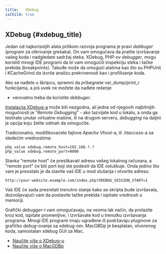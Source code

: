 ```yaml
---
title:   XDebug
isChild: true
---
```


## XDebug {#xdebug_title}

Jedan od najkorisnijih alata prilikom razvoja programa je pravi _debbuger_ (program za otkrivanje grešaka). On vam 
omogućava da pratite izvršavanje vašeg koda i nadgledate sadržaj steka. XDebug, PHP-ov _debugger_, mogu koristiti mnogi 
IDE programi da bi vam omogućili inspekciju steka i tačke prekida (breakpoints). Takođe može da omogući alatima kao što 
su PHPUnit i KCacheGrind da izvrše analizu prekrivenosti kao i profilisanje koda.

Ako se nađete u škripcu, spremni da pribegnete var_dump/print_r funkcijama, a još uvek ne možete da nađete rešenje 
- verovatno treba da koristite _debbuger_.

[Instalacija XDebug-a][xdebug-install] može biti nezgodna, ali jedna od njegovih najbitnijih mogućnosti je 
"_Remote Debugging_" - ako tazvijate kod u lokalu, a onda ga testirate unutar virtualne mašine, ili na drugom serveru,
_debugging_ na daljini je opcija koju želite odmah da omogućite.

Tradicionalno, modifikovaćete fajlove _Apache Vhost_-a, ili _.htaccess_-a sa sledećim vrednostima:

    php_value xdebug.remote_host=192.168.?.?
    php_value xdebug.remote_port=9000


Stavka "remote host" će preslikavati adresu vašeg lokalnog računara, a "remote port" će biti port koji ste podesili da 
IDE osluškuje. Onda jedino što vam je preostalo je da stavite vaš IDE u mod slušanja i otvorite adresu:

    http://your-website.example.com/index.php?XDEBUG_SESSION_START=1

Vaš IDE će sada presretati trenutno stanje kako se skripta bude izvršavala, dozvoljavajući vam da postavite tačke 
prekida i ispitate vrednosti u memoriji.	

Grafički _debugger_-i vam omogućavaju, na veoma lak način, da prolazite kroz kod, ispitate promenljive, i izvršavate kod
u trenutku izvršavanja programa. Mnogi IDE programi imaju ugrađene ili podržavaju pluginove za grafičko _debug_-ovanje 
sa xdebug-om. MacGBDp je besplatan, otvorenog koda, samostalan xdebug GUI za Mac.

 * [Naučite više o XDebug-u][xdebug-docs]
 * [Naučite više o MacGDBp][macgdbp-install]

[xdebug-docs]: http://xdebug.org/docs/
[xdebug-install]: http://xdebug.org/docs/install
[macgdbp-install]: http://www.bluestatic.org/software/macgdbp/
